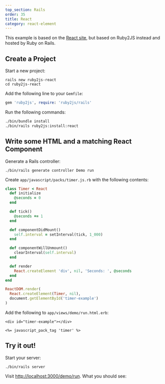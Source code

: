 ```yaml
---
top_section: Rails
order: 35
title: React
category: react-element
---
```


This example is based on the [React site](https://reactjs.org/), but based on
Ruby2JS instead and hosted by Ruby on Rails.

## Create a Project

Start a new project:

```
rails new ruby2js-react
cd ruby2js-react
```

Add the following line to your `Gemfile`:

```ruby
gem 'ruby2js', require: 'ruby2js/rails'
```

Run the following commands:

```sh
./bin/bundle install
./bin/rails ruby2js:install:react
```

## Write some HTML and a matching React Component

Generate a Rails controller:

```
./bin/rails generate controller Demo run
```

Create `app/javascript/packs/timer.js.rb` with the following
contents:

<div data-controller="combo" data-options='{
  "eslevel": 2021,
  "filters": ["esm", "react", "functions"]
}'></div>

```ruby
class Timer < React
  def initialize
    @seconds = 0
  end

  def tick()
    @seconds += 1
  end

  def componentDidMount()
    self.interval = setInterval(tick, 1_000)
  end

  def componentWillUnmount()
    clearInterval(self.interval)
  end

  def render
    React.createElement 'div', nil, 'Seconds: ', @seconds
  end
end

ReactDOM.render(
  React.createElement(Timer, nil),
  document.getElementById('timer-example')
)
```

Add the following to `app/views/demo/run.html.erb`:

```erb
<div id="timer-example"></div>

<%= javascript_pack_tag 'timer' %>
```

## Try it out!

Start your server:

```
./bin/rails server
```

Visit <http://localhost:3000/demo/run>.  What you should see:

<p data-controller="eval" data-html="div.language-erb"></p>
